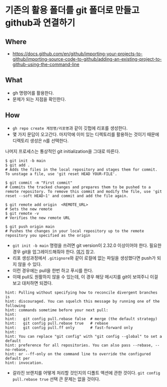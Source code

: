 # 기존의 활용 폴더를 git 폴더로 만들고 github과 연결하기 

## Where

- https://docs.github.com/en/github/importing-your-projects-to-github/importing-source-code-to-github/adding-an-existing-project-to-github-using-the-command-line

## What 

- gh 명령어를 활용한다. 
- 문제가 되는 지점을 확인한다. 

## How 

- `gh repo create 계정명/리포명`과 같이 깃헙에 리포를 생성한다. 
- 몇 가지 문답이 오고간다. 마지막에 이미 있는 디렉토리를 활용하는 것이기 때문에 디렉토리 생성은 n를 선택한다. 

나머지 프로세스는 통상적인 git initialization을 그대로 따른다. 

```shell
$ git init -b main
$ git add .
# Adds the files in the local repository and stages them for commit. To unstage a file, use 'git reset HEAD YOUR-FILE'.

$ git commit -m "First commit"
# Commits the tracked changes and prepares them to be pushed to a remote repository. To remove this commit and modify the file, use 'git reset --soft HEAD~1' and commit and add the file again.

$ git remote add origin  <REMOTE_URL> 
# Sets the new remote
$ git remote -v
# Verifies the new remote URL

$ git push origin main
# Pushes the changes in your local repository up to the remote repository you specified as the origin
```
- `git init -b main` 명령을 쓰려면 git version이 2.32.0 이상이어야 한다. 필요한 경우 git을 업그레이드해줘야 한다. [여기](https://github.com/anarinsk/til/blob/master/github/how-to-update-git-ubuntu.md) 참고. 
- 리포 생성과정에서 `.gitignore`와 같이 로컬에 없는 파일을 생성했다면 push가 되지 않을 수 있다. 
- 이런 경우에는 pull을 한번 하고 푸시를 한다. 
- 이때 pull도 원활하지 않을 수 있는데, 이 경우 해당 메시지를 git이 보여주니 이걸 보고 대처하면 되겠다. 

```text
hint: Pulling without specifying how to reconcile divergent branches is
hint: discouraged. You can squelch this message by running one of the following
hint: commands sometime before your next pull:
hint:
hint:   git config pull.rebase false  # merge (the default strategy)
hint:   git config pull.rebase true   # rebase
hint:   git config pull.ff only       # fast-forward only
hint:
hint: You can replace "git config" with "git config --global" to set a default
hint: preference for all repositories. You can also pass --rebase, --no-rebase,
hint: or --ff-only on the command line to override the configured default per
hint: invocation.
```

- 갈라진 브랜치를 어떻게 처리할 것인지의 디폴트 액션에 관한 것이다. `git config pull.rebase true` 선택 큰 문제는 없을 것이다. 
